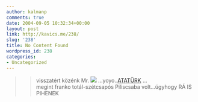 ```yaml
---
author: kalmanp
comments: true
date: 2004-09-05 10:32:34+00:00
layout: post
link: http://kavics.me/238/
slug: '238'
title: No Content Found
wordpress_id: 238
categories:
- Uncategorized
---
```


<blockquote>

> 
> visszatért közénk Mr. [![](http://kavics.freeblog.hu/Files/parafaa.bmp)](http://parafa.freeblog.hu) ...yoyo..[ATATÜRK](http://www.cs.bilkent.edu.tr/~atat/) ...  
megint franko totál-szétcsapós Piliscsaba volt...úgyhogy RÁ IS PIHENEK
> 
> </blockquote>
